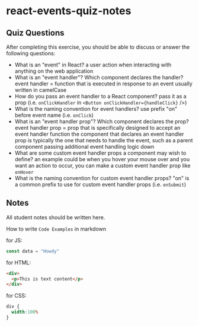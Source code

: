 # react-events-quiz-notes

## Quiz Questions

After completing this exercise, you should be able to discuss or answer the following questions:

- What is an "event" in React?
a user action when interacting with anything on the web application
- What is an "event handler"? Which component declares the handler?
event handler = function that is executed in response to an event
usually written in camelCase
- How do you pass an event handler to a React component?
pass it as a prop (i.e. `onClickHandler` in `<Button onClickHandler={handleClick}` />)
- What is the naming convention for event handlers?
use prefix "on" before event name (i.e. `onClick`)
- What is an "event handler prop"? Which component declares the prop?
event handler prop = prop that is specifically designed to accept an event handler function
the component that declares an event handler prop is typically the one that needs to handle the event, such as a parent component passing additional event handling logic down
- What are some custom event handler props a component may wish to define?
an example could be when you hover your mouse over and you want an action to occur, you can make a custom event handler prop like `onHover`
- What is the naming convention for custom event handler props?
"on" is a common prefix to use for custom event handler props (i.e. `onSubmit`)

## Notes

All student notes should be written here.


How to write `Code Examples` in markdown

for JS:
```javascript
const data = "Howdy"
```

for HTML:
```html
<div>
  <p>This is text content</p>
</div>
```

for CSS:
```css
div {
  width:100%
}
```
